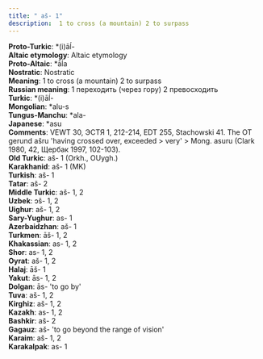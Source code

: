 ```yaml
---
title: " aš- 1"
description:  1 to cross (a mountain) 2 to surpass
---
```


<strong>Proto-Turkic</strong>:  *(i)āĺ-<br>
<strong>Altaic etymology</strong>:  Altaic etymology<br>
<strong> Proto-Altaic</strong>:  *ā́ĺa<br>
<strong>Nostratic</strong>:  Nostratic<br>
<strong>Meaning</strong>:  1 to cross (a mountain) 2 to surpass<br>
<strong>Russian meaning</strong>:  1 переходить (через гору) 2 превосходить<br>
<strong>Turkic</strong>:  *(i)āĺ-<br>
<strong>Mongolian</strong>:  *alu-s<br>
<strong>Tungus-Manchu</strong>:  *ala-<br>
<strong>Japanese</strong>:  *asu<br>
<strong>Comments</strong>:  VEWT 30, ЭСТЯ 1, 212-214, EDT 255, Stachowski 41. The OT gerund ašru 'having crossed over, exceeded > very' > Mong. asuru (Clark 1980, 42, Щербак 1997, 102-103).<br>
<strong>Old Turkic</strong>:  aš- 1 (Orkh., OUygh.)<br>
<strong>Karakhanid</strong>:  aš- 1 (MK)<br>
<strong>Turkish</strong>:  aš- 1<br>
<strong>Tatar</strong>:  aš- 2<br>
<strong>Middle Turkic</strong>:  aš- 1, 2<br>
<strong>Uzbek</strong>:  ɔš- 1, 2<br>
<strong>Uighur</strong>:  aš- 1, 2<br>
<strong>Sary-Yughur</strong>:  as- 1<br>
<strong>Azerbaidzhan</strong>:  aš- 1<br>
<strong>Turkmen</strong>:  āš- 1, 2<br>
<strong>Khakassian</strong>:  as- 1, 2<br>
<strong>Shor</strong>:  as- 1, 2<br>
<strong>Oyrat</strong>:  aš- 1, 2<br>
<strong>Halaj</strong>:  āš- 1<br>
<strong>Yakut</strong>:  ās- 1, 2<br>
<strong>Dolgan</strong>:  ās- 'to go by'<br>
<strong>Tuva</strong>:  aš- 1, 2<br>
<strong>Kirghiz</strong>:  aš- 1, 2<br>
<strong>Kazakh</strong>:  as- 1, 2<br>
<strong>Bashkir</strong>:  aš- 2<br>
<strong>Gagauz</strong>:  aš- 'to go beyond the range of vision'<br>
<strong>Karaim</strong>:  aš- 1, 2<br>
<strong>Karakalpak</strong>:  as- 1<br>


